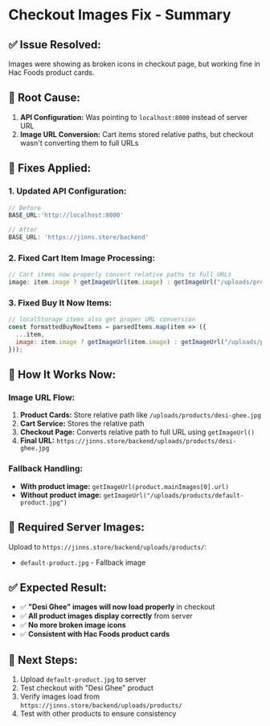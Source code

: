 # Checkout Images Fix - Summary

## ✅ **Issue Resolved:**
Images were showing as broken icons in checkout page, but working fine in Hac Foods product cards.

## 🔧 **Root Cause:**
1. **API Configuration:** Was pointing to `localhost:8000` instead of server URL
2. **Image URL Conversion:** Cart items stored relative paths, but checkout wasn't converting them to full URLs

## 🔧 **Fixes Applied:**

### **1. Updated API Configuration:**
```javascript
// Before
BASE_URL:'http://localhost:8000'

// After  
BASE_URL: 'https://jinns.store/backend'
```

### **2. Fixed Cart Item Image Processing:**
```javascript
// Cart items now properly convert relative paths to full URLs
image: item.image ? getImageUrl(item.image) : getImageUrl("/uploads/products/default-product.jpg")
```

### **3. Fixed Buy It Now Items:**
```javascript
// localStorage items also get proper URL conversion
const formattedBuyNowItems = parsedItems.map(item => ({
  ...item,
  image: item.image ? getImageUrl(item.image) : getImageUrl("/uploads/products/default-product.jpg")
}));
```

## 🎯 **How It Works Now:**

### **Image URL Flow:**
1. **Product Cards:** Store relative path like `/uploads/products/desi-ghee.jpg`
2. **Cart Service:** Stores the relative path
3. **Checkout Page:** Converts relative path to full URL using `getImageUrl()`
4. **Final URL:** `https://jinns.store/backend/uploads/products/desi-ghee.jpg`

### **Fallback Handling:**
- **With product image:** `getImageUrl(product.mainImages[0].url)`
- **Without product image:** `getImageUrl("/uploads/products/default-product.jpg")`

## 📁 **Required Server Images:**
Upload to `https://jinns.store/backend/uploads/products/`:
- `default-product.jpg` - Fallback image

## ✅ **Expected Result:**
- ✅ **"Desi Ghee" images will now load properly** in checkout
- ✅ **All product images display correctly** from server
- ✅ **No more broken image icons**
- ✅ **Consistent with Hac Foods product cards**

## 📝 **Next Steps:**
1. Upload `default-product.jpg` to server
2. Test checkout with "Desi Ghee" product
3. Verify images load from `https://jinns.store/backend/uploads/products/`
4. Test with other products to ensure consistency
